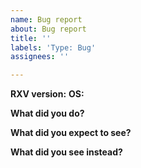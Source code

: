 ```yaml
---
name: Bug report
about: Bug report
title: ''
labels: 'Type: Bug'
assignees: ''

---
```


**RXV version:** 
**OS:** 

**What did you do?**


**What did you expect to see?**

 
**What did you see instead?**
